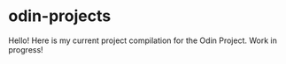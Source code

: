 # odin-projects
Hello! Here is my current project compilation for the Odin Project. Work in progress!